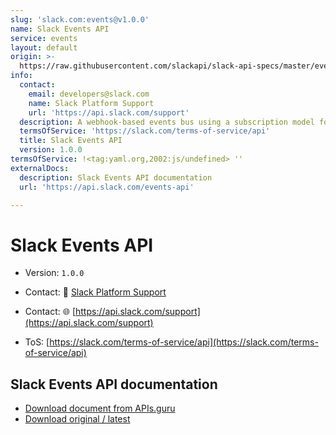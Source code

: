 ```yaml
---
slug: 'slack.com:events@v1.0.0'
name: Slack Events API
service: events
layout: default
origin: >-
  https://raw.githubusercontent.com/slackapi/slack-api-specs/master/events-api/slack_events_api_async_v1.json
info:
  contact:
    email: developers@slack.com
    name: Slack Platform Support
    url: 'https://api.slack.com/support'
  description: A webhook-based events bus using a subscription model for Slack apps
  termsOfService: 'https://slack.com/terms-of-service/api'
  title: Slack Events API
  version: 1.0.0
termsOfService: !<tag:yaml.org,2002:js/undefined> ''
externalDocs:
  description: Slack Events API documentation
  url: 'https://api.slack.com/events-api'

---
```

# Slack Events API

* Version: `1.0.0`


* Contact: 📧 [Slack Platform Support](mailto:developers@slack.com)


* Contact: 🌐 [https://api.slack.com/support](https://api.slack.com/support)



* ToS: [https://slack.com/terms-of-service/api](https://slack.com/terms-of-service/api)




## Slack Events API documentation


* [Download document from APIs.guru](https://raw.githubusercontent.com/APIs-guru/asyncapi-directory/master/docs/APIs/slack.com%3Aevents%40v1.0.0.yaml)
* [Download original / latest](https://raw.githubusercontent.com/slackapi/slack-api-specs/master/events-api/slack_events_api_async_v1.json)

<script type="application/ld+json">
{
  "@context": "http://schema.org/",
  "@type": "WebAPI",

  "documentation": "https://api.slack.com/events-api",
  "termsOfService": "https://slack.com/terms-of-service/api",
  "name": "Slack Events API"
}
</script>
